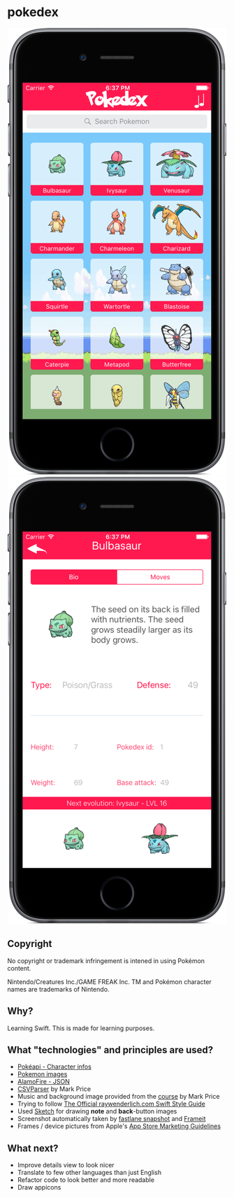 # pokedex

![Main](/screenshots/iPhone6-01-MainView_framed.png?raw=true "Main-screen")
![Details](/screenshots/iPhone6-02-DetailsView_framed.png?raw=true "Details-screen")

## Copyright ##
No copyright or trademark infringement is intened in using Pokémon content.

Nintendo/Creatures Inc./GAME FREAK Inc. TM and Pokémon character names are trademarks of Nintendo.

## Why? ##
Learning Swift. This is made for learning purposes.

## What "technologies" and principles are used? ##
* [Pokéapi - Character infos](http://pokeapi.co/)
* [Pokemon images](https://github.com/phalt/pokeapi)
* [AlamoFire - JSON](https://github.com/Alamofire/Alamofire)
* [CSVParser](https://github.com/spentak/csvswift) by Mark Price
* Music and background image provided from the [course](https://www.udemy.com/ios9-swift/learn/) by Mark Price
* Trying to follow [The Official raywenderlich.com Swift Style Guide](https://github.com/raywenderlich/swift-style-guide)
* Used [Sketch](https://www.sketchapp.com/) for drawing **note** and **back**-button images
* Screenshot automatically taken by [fastlane snapshot](https://github.com/fastlane/fastlane/tree/master/snapshot) and [Frameit](https://github.com/fastlane/fastlane/tree/master/frameit) 
* Frames / device pictures from Apple's [App Store Marketing Guidelines](https://developer.apple.com/app-store/marketing/guidelines/#images)


## What next? ##
* Improve details view to look nicer
* Translate to few other languages than just English
* Refactor code to look better and more readable
* Draw appicons
